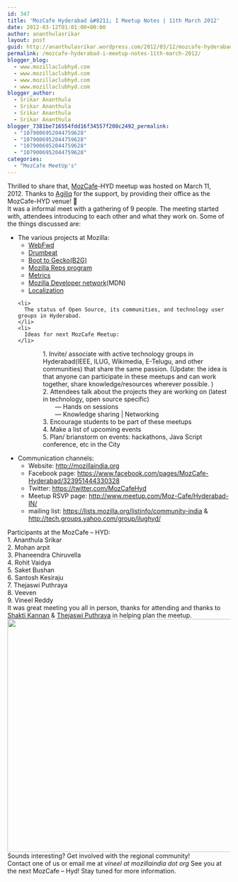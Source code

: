 ```yaml
---
id: 347
title: 'MozCafe Hyderabad &#8211; I Meetup Notes | 11th March 2012'
date: 2012-03-12T01:01:00+00:00
author: ananthulasrikar
layout: post
guid: http://ananthulasrikar.wordpress.com/2012/03/12/mozcafe-hyderabad-i-meetup-notes-11th-march-2012/
permalink: /mozcafe-hyderabad-i-meetup-notes-11th-march-2012/
blogger_blog:
  - www.mozillaclubhyd.com
  - www.mozillaclubhyd.com
  - www.mozillaclubhyd.com
  - www.mozillaclubhyd.com
blogger_author:
  - Srikar Ananthula
  - Srikar Ananthula
  - Srikar Ananthula
  - Srikar Ananthula
blogger_7381be716554fdd16f34557f208c2492_permalink:
  - "1079006952044759628"
  - "1079006952044759628"
  - "1079006952044759628"
  - "1079006952044759628"
categories:
  - "MozCafe MeetUp's"
---
```

<div dir="ltr" style="text-align:left;">
  Thrilled to share that, <a href="http://mozillaindia.org/event/mar/mozcafe-hyd">MozCafe</a>-HYD meetup was hosted on March 11, 2012. <span class="author-g-3j0ga5292wsejh3e">Thanks to </span><span class="author-g-3j0ga5292wsejh3e"><a href="http://agiliq.com/" target="_blank">Agiliq</a></span><span class="author-g-3j0ga5292wsejh3e"> for the support, by providing their office as the MozCafe-HYD venue! 🙂</span><br /><span class="author-g-3j0ga5292wsejh3e">It was a informal meet</span> with a gathering of 9 people. The meeting started with, attendees introducing to each other and what they work on. Some of the things discussed are:</p> 
  
  <ul>
    <li>
      The various projects at Mozilla: <ul>
        <li>
          <a href="https://webfwd.org/en-US/" target="_blank">WebFwd</a>
        </li>
        <li>
          <a href="https://drumbeat.org/en-US/" target="_blank">Drumbeat</a>
        </li>
        <li>
          <a href="http://openwebfoundation.org/" target="_blank">Boot to Gecko(B2G)</a>
        </li>
        <li>
          <a href="https://reps.mozilla.org/" target="_blank">Mozilla Reps program</a>
        </li>
        <li>
          <a href="http://blog.mozilla.com/metrics/" target="_blank">Metrics</a>
        </li>
        <li>
          <a href="https://developer.mozilla.org/" target="_blank">Mozilla Developer network</a>(MDN)
        </li>
        <li>
          <a href="https://wiki.mozilla.org/L10n:Teams" target="_blank">Localization</a>
        </li>
      </ul>
    </li>
    
    <li>
      The status of Open Source, its communities, and technology user groups in Hyderabad.
    </li>
    <li>
      Ideas for next MozCafe Meetup:
    </li>
  </ul>
  
  <div id="magicdomid4" style="margin-left:80px;">
    <span class="author-g-3j0ga5292wsejh3e">1. Invite/ associate with active technology groups </span><span class="author-g-3j0ga5292wsejh3e">in Hyderabad</span><span class="author-g-3j0ga5292wsejh3e">(IEEE, ILUG, Wikimedia, E-Telugu, and other communities) that share the same passion. (Update: the idea is that </span>anyone can participate in these meetups and can work together, share knowledge/resources wherever possible. <span class="author-g-3j0ga5292wsejh3e">) </span>
  </div>
  
  <div id="magicdomid5" style="margin-left:80px;">
    <span class="author-g-3j0ga5292wsejh3e">2. </span><span class="author-g-3j0ga5292wsejh3e">Attendees talk about the projects they are working on (latest in technology, open source specific)</span>
  </div>
  
  <div style="margin-left:80px;">
           &#8212; <span class="author-g-3j0ga5292wsejh3e">Hands on sessions </span>
  </div>
  
  <div style="margin-left:80px;">
    <span class="author-g-3j0ga5292wsejh3e">       &#8212; Knowledge sharing | Networking</span>
  </div>
  
  <div style="margin-left:80px;">
    <span class="author-g-3j0ga5292wsejh3e">3. Encourage students to be part of these meetups</span>
  </div>
  
  <div style="margin-left:80px;">
    <span class="author-g-3j0ga5292wsejh3e">4. </span>Make a list of upcoming events
  </div>
  
  <div style="margin-left:80px;">
    5. Plan/ brianstorm on events: hackathons, Java Script conference, etc in the City
  </div>
  
  <ul>
    <li>
      Communication channels: <ul>
        <li>
          Website: <a href="http://mozillaindia.org/">http://mozillaindia.org</a>
        </li>
        <li>
          Facebook page: <a href="https://www.facebook.com/pages/MozCafe-Hyderabad/323951444330328" target="_blank">https://www.facebook.com/pages/MozCafe-Hyderabad/323951444330328</a>
        </li>
        <li>
          Twitter: <a href="https://twitter.com/MozCafeHyd" target="_blank">https://twitter.com/MozCafeHyd</a>
        </li>
        <li>
          Meetup RSVP page: <a href="http://www.meetup.com/Moz-Cafe/Hyderabad-IN/" target="_blank">http://www.meetup.com/Moz-Cafe/Hyderabad-IN/</a>
        </li>
        <li>
          mailing list: <a href="https://lists.mozilla.org/listinfo/community-india" target="_blank">https://lists.mozilla.org/listinfo/community-india</a> & <a href="http://tech.groups.yahoo.com/group/ilughyd/message/21294" target="_blank">http://tech.groups.yahoo.com/group/ilughyd/</a>
        </li>
      </ul>
    </li>
  </ul>
  
  <div id="magicdomid9">
    <span class="author-g-3j0ga5292wsejh3e">Participants at the MozCafe &#8211; HYD:</span>
  </div>
  
  <div id="magicdomid11">
    <span class="author-g-3j0ga5292wsejh3e">1. Ananthula Srikar</span>
  </div>
  
  <div id="magicdomid12">
    <span class="author-g-3j0ga5292wsejh3e">2. </span><span class="author-g-3j0ga5292wsejh3e">Mohan arpit</span>
  </div>
  
  <div id="magicdomid13">
    <span class="author-g-3j0ga5292wsejh3e">3. </span><span class="author-g-3j0ga5292wsejh3e">Phaneendra Chiruvella</span><span class="author-g-3j0ga5292wsejh3e"> </span>
  </div>
  
  <div id="magicdomid14">
    <span class="author-g-3j0ga5292wsejh3e">4. </span><span class="author-g-3j0ga5292wsejh3e">Rohit Vaidya</span>
  </div>
  
  <div id="magicdomid15">
    <span class="author-g-3j0ga5292wsejh3e">5. </span><span class="author-g-3j0ga5292wsejh3e">Saket Bushan</span>
  </div>
  
  <div id="magicdomid16">
    <span class="author-g-3j0ga5292wsejh3e">6. </span><span class="author-g-3j0ga5292wsejh3e">Santosh Kesiraju</span>
  </div>
  
  <div id="magicdomid17">
    <span class="author-g-3j0ga5292wsejh3e">7. Thejaswi Puthraya</span>
  </div>
  
  <div id="magicdomid18">
    <span class="author-g-3j0ga5292wsejh3e">8. </span><span class="author-g-3j0ga5292wsejh3e">Veeven</span>
  </div>
  
  <div>
    <span class="author-g-3j0ga5292wsejh3e">9. Vineel Reddy</span>
  </div>
  
  <div>
  </div>
  
  <div>
    It was great meeting you all in person, t<span class="author-g-3j0ga5292wsejh3e">hanks for attending and</span><span class="author-g-3j0ga5292wsejh3e"> thanks to <a href="http://www.shakthimaan.com/about.html" target="_blank">Shakti Kannan</a> & </span><span class="author-g-3j0ga5292wsejh3e"><a href="http://thejaswi.info/" target="_blank">Thejaswi Puthraya</a> in helping plan the meetup. </span>
  </div>
  
  <div>
  </div>
  
  <div>
    <img alt="" src="http://www.flickr.com/photos/mozillaindia/6840894698/in/photostream" /><img alt="" height="525" src="http://farm8.staticflickr.com/7057/6840894698_d5df65dba2_b.jpg" width="700" />
  </div>
  
  <div id="magicdomid1">
    <span class="author-g-3j0ga5292wsejh3e">Sounds interesting? Get involved with the regional community!<br /> Contact one of us or email me at <em>vineel at mozillaindia dot org </em> See you at the next MozCafe &#8211; Hyd! Stay tuned for more information.   </span>
  </div>
</div>